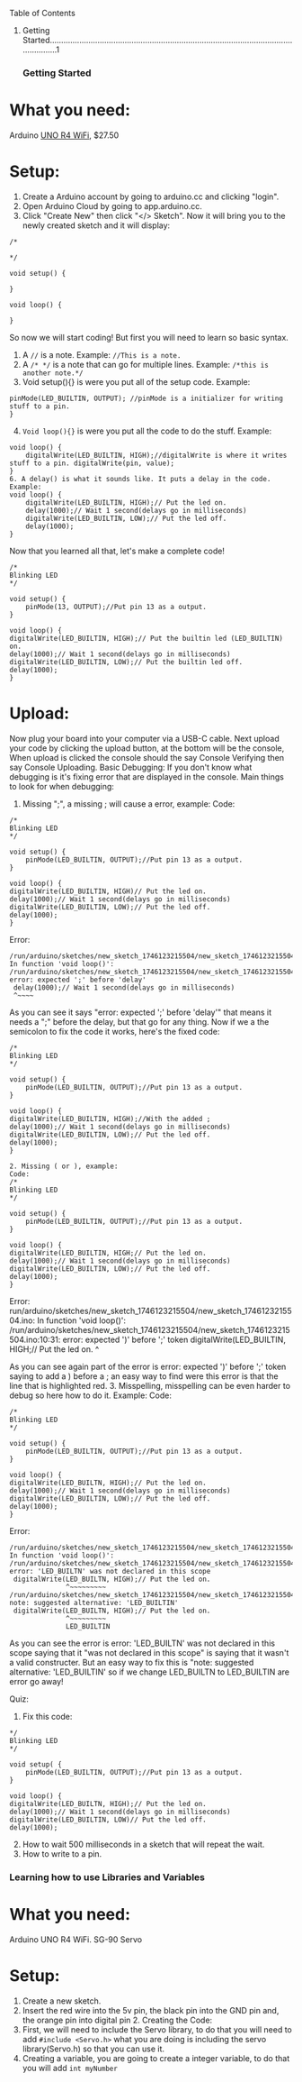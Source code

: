    Table of Contents
1. Getting Started..........................................................................................................................1



















































   ### Getting Started
# What you need:
Arduino [UNO R4 WiFi](https://store-usa.arduino.cc/products/uno-r4-wifi), $27.50
# Setup:
1. Create a Arduino account by going to arduino.cc and clicking "login".
2. Open Arduino Cloud by going to app.arduino.cc.
3. Click "Create  New" then click "</> Sketch".
Now it will bring you to the newly created sketch and it will display:
```
/*

*/

void setup() {
    
}

void loop() {
    
}
```
So now we will start coding! But first you will need to learn so basic syntax.
1. A ```//``` is a note. Example: ```//This is a note.```
2. A ```/* */``` is a note that can go for multiple lines. Example: ```/*this is another note.*/``` 
3. Void setup(){} is were you put all of the setup code. Example: 
```void setup(){
pinMode(LED_BUILTIN, OUTPUT); //pinMode is a initializer for writing stuff to a pin. 
}
```
4. ```Void loop(){}``` is were you put all the code to do the stuff. Example:
```
void loop() {
    digitalWrite(LED_BUILTIN, HIGH);//digitalWrite is where it writes stuff to a pin. digitalWrite(pin, value);
}
6. A delay() is what it sounds like. It puts a delay in the code. Example:
void loop() {
    digitalWrite(LED_BUILTIN, HIGH);// Put the led on.
    delay(1000);// Wait 1 second(delays go in milliseconds)
    digitalWrite(LED_BUILTIN, LOW);// Put the led off.
    delay(1000);
}
```
Now that you learned all that, let's make a complete code!
```
/*
Blinking LED
*/

void setup() {
    pinMode(13, OUTPUT);//Put pin 13 as a output.
}

void loop() {
digitalWrite(LED_BUILTIN, HIGH);// Put the builtin led (LED_BUILTIN) on.
delay(1000);// Wait 1 second(delays go in milliseconds)
digitalWrite(LED_BUILTIN, LOW);// Put the builtin led off.
delay(1000);
}
```
# Upload:
Now plug your board into your computer via a USB-C cable. Next upload your code by clicking the upload button, at the bottom will be the console, When upload is clicked the console should the say Console Verifying then say Console Uploading.
Basic Debugging:
If you don't know what debugging is it's fixing error that are displayed in the console. 
Main things to look for when debugging:
1. Missing ";", a missing ; will cause a error, example: 
Code:
```
/*
Blinking LED
*/

void setup() {
    pinMode(LED_BUILTIN, OUTPUT);//Put pin 13 as a output.
}

void loop() {
digitalWrite(LED_BUILTIN, HIGH)// Put the led on.
delay(1000);// Wait 1 second(delays go in milliseconds)
digitalWrite(LED_BUILTIN, LOW);// Put the led off.
delay(1000);
}
```
Error:
```
/run/arduino/sketches/new_sketch_1746123215504/new_sketch_1746123215504.ino: In function 'void loop()':
/run/arduino/sketches/new_sketch_1746123215504/new_sketch_1746123215504.ino:11:1: error: expected ';' before 'delay'
 delay(1000);// Wait 1 second(delays go in milliseconds)
 ^~~~~
```
As you can see it says "error: expected ';' before 'delay'" that means it needs a ";" before the delay, but that go for any thing. Now if we a the semicolon to fix the code it works, here's the fixed code: 

```
/*
Blinking LED
*/

void setup() {
    pinMode(LED_BUILTIN, OUTPUT);//Put pin 13 as a output.
}

void loop() {
digitalWrite(LED_BUILTIN, HIGH);//With the added ;
delay(1000);// Wait 1 second(delays go in milliseconds)
digitalWrite(LED_BUILTIN, LOW);// Put the led off.
delay(1000);
} 

2. Missing ( or ), example: 
Code:
/*
Blinking LED
*/

void setup() {
    pinMode(LED_BUILTIN, OUTPUT);//Put pin 13 as a output.
}

void loop() {
digitalWrite(LED_BUILTIN, HIGH;// Put the led on.
delay(1000);// Wait 1 second(delays go in milliseconds)
digitalWrite(LED_BUILTIN, LOW);// Put the led off.
delay(1000);
}
```
Error:
run/arduino/sketches/new_sketch_1746123215504/new_sketch_1746123215504.ino: In function 'void loop()':
/run/arduino/sketches/new_sketch_1746123215504/new_sketch_1746123215504.ino:10:31: error: expected ')' before ';' token
 digitalWrite(LED_BUILTIN, HIGH;// Put the led on.
                             ^

 As you can see again part of the error is error: expected ')' before ';' token saying to add a ) before a ;  an easy way to find were this error is that the line that is highlighted red.
3. Misspelling, misspelling can be even harder to debug so here how to do it. Example: Code: 
```
/*
Blinking LED
*/

void setup() {
    pinMode(LED_BUILTIN, OUTPUT);//Put pin 13 as a output.
}

void loop() {
digitalWrite(LED_BUILTN, HIGH);// Put the led on.
delay(1000);// Wait 1 second(delays go in milliseconds)
digitalWrite(LED_BUILTIN, LOW);// Put the led off.
delay(1000);
}
```
Error: 
```
/run/arduino/sketches/new_sketch_1746123215504/new_sketch_1746123215504.ino: In function 'void loop()':
/run/arduino/sketches/new_sketch_1746123215504/new_sketch_1746123215504.ino:10:14: error: 'LED_BUILTN' was not declared in this scope
 digitalWrite(LED_BUILTN, HIGH);// Put the led on.
              ^~~~~~~~~~
/run/arduino/sketches/new_sketch_1746123215504/new_sketch_1746123215504.ino:10:14: note: suggested alternative: 'LED_BUILTIN'
 digitalWrite(LED_BUILTN, HIGH);// Put the led on.
              ^~~~~~~~~~
              LED_BUILTIN
```
As you can see the error is error: 'LED_BUILTN' was not declared in this scope saying that it "was not declared in this scope" is saying that it wasn't a valid constructer. But an easy way to fix this is  "note: suggested alternative: 'LED_BUILTIN' so if we change LED_BUILTN to LED_BUILTIN are error go away!

Quiz:
1. Fix this code:
```
*/
Blinking LED
*/

void setup( {
    pinMode(LED_BUILTIN, OUTPUT);//Put pin 13 as a output.
}

void loop() {
digitalWrite(LED_BUILTN, HIGH);// Put the led on.
delay(1000);// Wait 1 second(delays go in milliseconds)
digitalWrite(LED_BUILTIN, LOW)// Put the led off.
delay(1000);
```
2. How to wait 500 milliseconds in a sketch that will repeat the wait.
3. How to write to a pin.






### Learning how to use Libraries and Variables
# What you need:
Arduino UNO R4 WiFi.
SG-90 Servo
# Setup:
1. Create a new sketch.
2. Insert the red wire into the 5v pin, the black pin into the GND pin and, the orange pin into digital pin 2. 
Creating the Code:
1. First, we will need to include the Servo library, to do that you will need to add 
```#include <Servo.h>``` what you are doing is including the servo library(Servo.h) so that you can use it. 
2. Creating a variable, you are going to create a integer variable, to do that you will add 
```int myNumber```



























